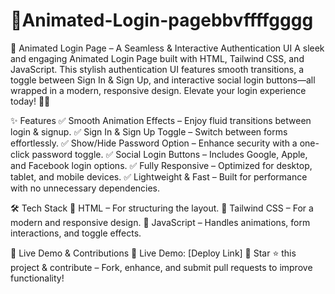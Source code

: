 # 🔐Animated-Login-pagebbvffffgggg
🔐 Animated Login Page – A Seamless & Interactive Authentication UI
A sleek and engaging Animated Login Page built with HTML, Tailwind CSS, and JavaScript. This stylish authentication UI features smooth transitions, a toggle between Sign In & Sign Up, and interactive social login buttons—all wrapped in a modern, responsive design. Elevate your login experience today! 🚀✨

✨ Features
✅ Smooth Animation Effects – Enjoy fluid transitions between login & signup.
✅ Sign In & Sign Up Toggle – Switch between forms effortlessly.
✅ Show/Hide Password Option – Enhance security with a one-click password toggle.
✅ Social Login Buttons – Includes Google, Apple, and Facebook login options.
✅ Fully Responsive – Optimized for desktop, tablet, and mobile devices.
✅ Lightweight & Fast – Built for performance with no unnecessary dependencies.

🛠️ Tech Stack
🔹 HTML – For structuring the layout.
🔹 Tailwind CSS – For a modern and responsive design.
🔹 JavaScript – Handles animations, form interactions, and toggle effects.

🚀 Live Demo & Contributions
🔗 Live Demo: [Deploy Link]
📌 Star ⭐ this project & contribute – Fork, enhance, and submit pull requests to improve functionality!
